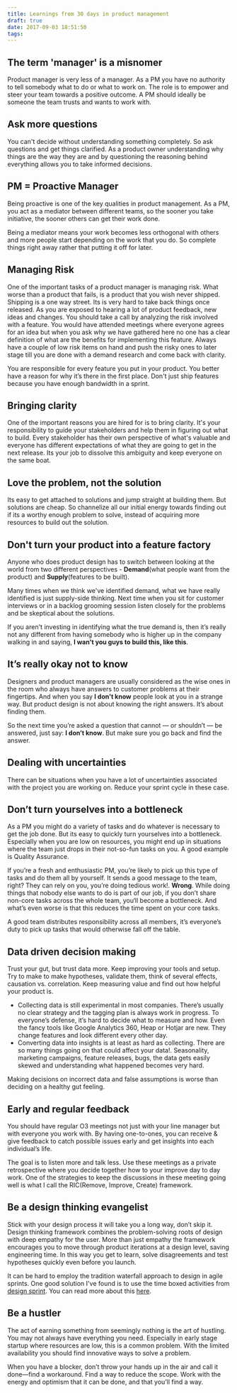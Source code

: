 ```yaml
---
title: Learnings from 30 days in product management
draft: true
date: 2017-09-03 18:51:50
tags:
---
```

## The term 'manager' is a misnomer
Product manager is very less of a manager. As a PM you have no authority to tell somebody what to do or what to work on. The role is to empower and steer your team towards a positive outcome. A PM should ideally be someone the team trusts and wants to work with.

<!-- more -->

## Ask more questions
You can't decide without understanding something completely. So ask questions and get things clarified. As a product owner understanding why things are the way they are and by questioning the reasoning behind everything allows you to take informed decisions.

## PM = Proactive Manager
Being proactive is one of the key qualities in product management. As a PM, you act as a mediator between different teams, so the sooner you take initiative, the sooner others can get their work done.

Being a mediator means your work becomes less orthogonal with others and more people start depending on the work that you do. So complete things right away rather that putting it off for later.

## Managing Risk
One of the important tasks of a product manager is managing risk. What worse than a product that fails, is a product that you wish never shipped. Shipping is a one way street. Its is very hard to take back things once released. As you are exposed to hearing a lot of product feedback, new ideas and changes. You should take a call by analyzing the risk involved with a feature. 
You would have attended meetings where everyone agrees for an idea but when you ask why we have gathered here no one has a clear definition of what are the benefits for implementing this feature. Always have a couple of low risk items on hand and push the risky ones to later stage till you are done with a demand research and come back with clarity.

You are responsible for every feature you put in your product. You better have a reason for why it’s there in the first place. Don't just ship features because you have enough bandwidth in a sprint.

## Bringing clarity
One of the important reasons you are hired for is to bring clarity. It's your responsibility to guide your stakeholders and help them in figuring out what to build. Every stakeholder has their own perspective of what's valuable and everyone has different expectations of what they are going to get in the next release. Its your job to dissolve this ambiguity and keep everyone on the same boat.

## Love the problem, not the solution
Its easy to get attached to solutions and jump straight at building them. But solutions are cheap. So channelize all our initial energy towards finding out if its a worthy enough problem to solve, instead of acquiring more resources to build out the solution.

## Don't turn your product into a feature factory
Anyone who does product design has to switch between looking at the world from two different perspectives - **Demand**(what people want from the product) and **Supply**(features to be built).

Many times when we think we've identified demand, what we have really identified is just supply-side thinking. Next time when you sit for customer interviews or in a backlog grooming session listen closely for the problems and be skeptical about the solutions.

If you aren't investing in identifying what the true demand is, then it’s really not any different from having somebody who is higher up in the company walking in and saying, **I wan't you guys to build this, like this**.

## It’s really okay not to know
Designers and product managers are usually considered as the wise ones in the room who always have answers to customer problems at their fingertips. And when you say **I don't know** people look at you in a strange way. But product design is not about knowing the right answers. It’s about finding them.

So the next time you’re asked a question that cannot — or shouldn’t — be answered, just say: **I don’t know**. But make sure you go back and find the answer.

## Dealing with uncertainties
There can be situations when you have a lot of uncertainties associated with the project you are working on. Reduce your sprint cycle in these case.

## Don’t turn yourselves into a bottleneck
As a PM you might do a variety of tasks and do whatever is necessary to get the job done. But its easy to quickly turn yourselves into a bottleneck. Especially when you are low on resources, you might end up in situations where the team just drops in their not-so-fun tasks on you. A good example is Quality Assurance.

If you’re a fresh and enthusiastic PM, you’re likely to pick up this type of tasks and do them all by yourself. It sends a good message to the team, right? They can rely on you, you’re doing tedious work!. **Wrong**. While doing things that nobody else wants to do is part of our job, if you don’t share non-core tasks across the whole team, you‘ll become a bottleneck. And what’s even worse is that this reduces the time spent on your core tasks.

A good team distributes responsibility across all members, it’s everyone’s duty to pick up tasks that would otherwise fall off the table.

## Data driven decision making
Trust your gut, but trust data more. Keep improving your tools and setup. Try to make to make hypotheses, validate them, think of several effects, causation vs. correlation. Keep measuring value and find out how helpful your product is.

- Collecting data is still experimental in most companies. There’s usually no clear strategy and the tagging plan is always work in progress. To everyone’s defense, it’s hard to decide what to measure and how. Even the fancy tools like Google Analytics 360, Heap or Hotjar are new. They change features and look different every other day.
- Converting data into insights is at least as hard as collecting. There are so many things going on that could affect your data!. Seasonality, marketing campaigns, feature releases, bugs, the data gets easily skewed and understanding what happened becomes very hard.

Making decisions on incorrect data and false assumptions is worse than deciding on a healthy gut feeling.

## Early and regular feedback
You should have regular O3 meetings not just with your line manager but with everyone you work with. By having one-to-ones, you can receive & give feedback to catch possible issues early and get insights into each individual’s life.

The goal is to listen more and talk less. Use these meetings as a private retrospective where you decide together how to your improve day to day work. One of the strategies to keep the discussions in these meeting going well is what I call the RIC(Remove, Improve, Create) framework.

## Be a design thinking evangelist
Stick with your design process it will take you a long way, don’t skip it. Design thinking framework combines the problem-solving roots of design with deep empathy for the user. More than just empathy the framework encourages you to move through product iterations at a design level, saving engineering time. In this way you get to learn, solve disagreements and test hypotheses quickly even before you launch.

It can be hard to employ the tradition waterfall approach to design in agile sprints. One good solution I've found is to use the time boxed activities from [design sprint](http://www.gv.com/sprint/). You can read more about this [here](https://rajabishek.com/2017/Lean-early-learn-often/).
 
## Be a hustler
The act of earning something from seemingly nothing is the art of hustling. You may not always have everything you need. Especially in early stage startup where resources are low, this is a common problem. With the limited availability you should find innovative ways to solve a problem.

When you have a blocker, don’t throw your hands up in the air and call it done—find a workaround. Find a way to reduce the scope. Work with the energy and optimism that it can be done, and that you’ll find a way.
